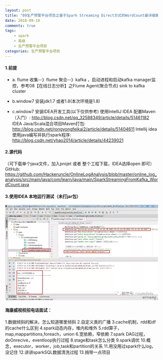 ```yaml
---
layout: post
title: "09生产预警平台项目之基于Spark Streaming Direct方式的WordCount最详细案例(java版)"
date: 2018-09-10
comments: true
tags: 
	- spark
	- 高级
	- 生产预警平台项目
categories: 生产预警平台项目
---
```


<!--more--> 

#### 1.前提
- a. flume 收集--》flume 聚合--》kafka ，启动进程和启动kafka manager监控，参考08【在线日志分析】之Flume Agent(聚合节点) sink to kafka cluster

- b.window7 安装jdk1.7 或者1.8(本次环境是1.8)

- c.window7 安装IDEA开发工具(以下仅供参考)
使用IntelliJ IDEA 配置Maven（入门）: 
http://blog.csdn.net/qq_32588349/article/details/51461182
IDEA Java/Scala混合项目Maven打包:
http://blog.csdn.net/rongyongfeikai2/article/details/51404611
Intellij idea使用java编写并执行spark程序: 
http://blog.csdn.net/yhao2014/article/details/44239021

#### 2.源代码 
（可下载单个java文件，加入projet 或者 整个工程下载，IDEA选择open 即可）
GitHub: https://github.com/Hackeruncle/OnlineLogAnalysis/blob/master/online_log_analysis/src/main/java/com/learn/java/main/SparkStreamingFromKafka_WordCount.java
#### 3.使用IDEA 本地运行测试（未打jar包）
![enter description here](/assets/blogImg/0910.png)


#### 海康威视校招电话面试：
1.数据倾斜的解决，怎么知道哪里倾斜
2.自定义类的广播
3.cache机制，rdd和df的cache什么区别
4.spark动态内存，堆内和堆外
5.rdd算子，map,mappartitions,foreach，union
6.宽依赖，窄依赖
7.spark DAG过程，doOnrecive，eventloop执行过程
8.stage和task怎么分类
9.spark调优
10.概念，executor，worker，job,task和partition的关系
11.用没用过spark什么log，没记住
12.讲讲sparkSQL数据清洗过程
13.捎带一点项目